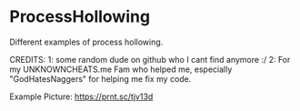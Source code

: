 # ProcessHollowing
Different examples of process hollowing.


CREDITS: 
1: some random dude on github who I cant find anymore :/
2: For my UNKNOWNCHEATS.me Fam who helped me, especially "GodHatesNaggers" for helping me fix my code.




Example Picture: https://prnt.sc/tjv13d

